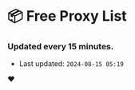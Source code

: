 # :package: Free Proxy List
### Updated every 15 minutes.

- Last updated: `2024-08-15 05:19`

:heart:
